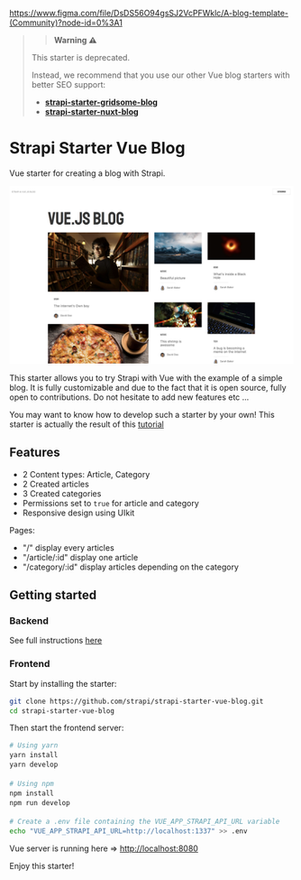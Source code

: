 
https://www.figma.com/file/DsDS56O94gsSJ2VcPFWklc/A-blog-template-(Community)?node-id=0%3A1

 
> > **Warning :warning:**
>
> This starter is deprecated.
>
> Instead, we recommend that you use our other Vue blog starters with better SEO support:
>
> * [**strapi-starter-gridsome-blog**](https://github.com/strapi/strapi-starter-gridsome-blog)
> * [**strapi-starter-nuxt-blog**](https://github.com/strapi/strapi-starter-nuxt-blog)

# Strapi Starter Vue Blog

Vue starter for creating a blog with Strapi.

![screenshot image](/screenshot.png)

This starter allows you to try Strapi with Vue with the example of a simple blog. It is fully customizable and due to the fact that it is open source, fully open to contributions. Do not hesitate to add new features etc ...

You may want to know how to develop such a starter by your own! This starter is actually the result of this [tutorial](https://strapi.io/blog/build-a-blog-with-vue-strapi-and-apollo)

## Features

- 2 Content types: Article, Category
- 2 Created articles
- 3 Created categories
- Permissions set to `true` for article and category
- Responsive design using UIkit

Pages:

- "/" display every articles
- "/article/:id" display one article
- "/category/:id" display articles depending on the category

## Getting started

### Backend

See full instructions [here](https://github.com/strapi/strapi-legacy-blog)

### Frontend

Start by installing the starter:

```bash
git clone https://github.com/strapi/strapi-starter-vue-blog.git
cd strapi-starter-vue-blog
```

Then start the frontend server:

```bash
# Using yarn
yarn install
yarn develop

# Using npm
npm install
npm run develop

# Create a .env file containing the VUE_APP_STRAPI_API_URL variable
echo "VUE_APP_STRAPI_API_URL=http://localhost:1337" >> .env
```

Vue server is running here => [http://localhost:8080](http://localhost:8080)

Enjoy this starter!
